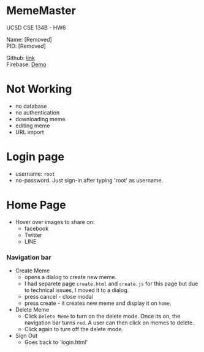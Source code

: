 # MemeMaster

UCSD CSE 134B - HW6

Name: [Removed] <br />
PID: [Removed]

Github: [link](https://github.com/jmyoi/MemeMaster) <br />
Firebase: [Demo](https://mememaster-5bb4a.firebaseapp.com/pages/login.html)

# Not Working
 - no database
 - no authentication
 - downloading meme
 - editing meme
 - URL import
 
# Login page
- username: `root`
- no-password. Just sign-in after typing 'root' as username.

# Home Page
- Hover over images to share on:
  * facebook
  * Twitter
  * LINE

### Navigation bar
- Create Meme
  * opens a dialog to create new meme.
  * I had separete page `create.html` and `create.js` for this page but due to technical issues, I moved it to a dialog.
  * press cancel - close modal
  * press create - it creates new meme and display it on `home`.
- Delete Meme
  * Click `Delete Meme` to turn on the delete mode. Once its on, the navigation bar turns `red`. A user can then click on memes to delete.
  * Click again to turn off the delete mode.
- Sign Out
  * Goes back to `login.html'
